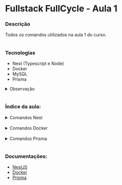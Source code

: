 # Fullstack FullCycle - Aula 1

### Descrição

Todos os comandos utilizados na aula 1 do curso.

#

### Tecnologias

- Nest (Typescript e Node)
- Docker
- MySQL
- Prisma

<details>
  <summary>Observação</summary>
  <br>
  
  **É recomendado utilizar as seguintes extensões do VSCode:**
  
  - ESLint
  - Prettier
  - Prisma
  - REST Client
</details>

#

### Índice da aula:

<details>

  <br>

  <summary>Comandos Nest</summary>

- Instalar globalmente o Nest:

  ```bash
  npm install -g @nestjs/cli
  ```

- Cria um projeto:

  ```bash
  nest new NOME_DO_PROJETO
  ```

- Cria um modelo de controller:

  ```bash
  nest generate controller NOME_DA_CONTROLLER
  ```

- Cria um CRUD:

  ```bash
  # Será perguntado o nome do CRUD e tipo de transporte durante a execução do comando
  nest g resource
  ```

</details>

<br>

<details>

  <br>

  <summary>Comandos Docker</summary>

- Criar arquivo <code>docker-compose.yaml</code>

  ```yaml
  version: '3.8'

  services:
    db:
      image: mysql:8.0.30-debian
      environment:
        MYSQL_ROOT_PASSWORD: root
        MYSQL_DATABASE: nest
      ports:
        - '3306:3306'
  ```

- Inicializar o Docker após configurar o arquivo YAML:

  ```bash
  docker-compose up
  ```

- Manipulação do bash Docker:

  ```bash
  docker compose exec db bash
  ```

- Acessar o MySQL dentro do bash:

  ```bash
  # Acesse o MySQL utilizando o usuário 'root' e a senha configurada no YAML como MYSQL_ROOT_PASSWORD
  mysql -uroot -proot
  ```

- Visualizar os bancos de dados no MySQL:

  ```mysql
  # Visualiza todos os bancos de dados existentes, incluindo o definido no YAML como MYSQL_DATABASE
  show databases;
  ```

</details>

<br>

<details>

  <br>

  <summary>Comandos Prisma</summary>

- Cria <code>schema.prisma</code> e <code>.env</code>:

  ```bash
  npx prisma init
  ```

- Configurar o <code>.env</code> :

  ```ts
  //Configure o URL do banco de dados com as variáveis definidas no YAML, como MYSQL_ROOT_PASSWORD, ports e MYSQL_DATABASE
  DATABASE_URL = 'mysql://root:SENHA@localhost:PORTA/NOME_DO_BANCO';
  ```

- Migra o <code>schema.prisma</code> para o banco:

  ```bash
  npx prisma migrate dev
  ```

</details>

#

### Documentações:

- [NestJS](https://docs.nestjs.com/)
- [Docker](https://docs.docker.com/)
- [Prisma](https://www.prisma.io/docs)
